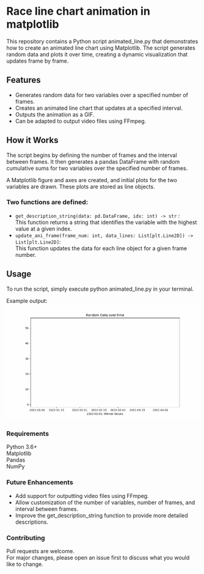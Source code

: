 # Race line chart animation in matplotlib
This repository contains a Python script animated_line.py that demonstrates how to create an animated line chart using Matplotlib. The script generates random data and plots it over time, creating a dynamic visualization that updates frame by frame.

## Features

* Generates random data for two variables over a specified number of frames. 
* Creates an animated line chart that updates at a specified interval.
* Outputs the animation as a GIF.
* Can be adapted to output video files using FFmpeg.

## How it Works
The script begins by defining the number of frames and the interval between frames. It then generates a pandas DataFrame with random cumulative sums for two variables over the specified number of frames.

A Matplotlib figure and axes are created, and initial plots for the two variables are drawn. These plots are stored as line objects.

### Two functions are defined:

* `get_description_string(data: pd.DataFrame, idx: int) -> str`
: <br> This function returns a string that identifies the variable with the highest value at a given index.
* `update_ani_frame(frame_num: int, data_lines: List[plt.Line2D]) -> List[plt.Line2D]`:<br> This function updates the data for each line object for a given frame number.

## Usage
To run the script, simply execute python animated_line.py in your terminal.

Example output: <br>
![Animated Line Chart](graphs/animated_line_chart.gif)

### Requirements
Python 3.6+ <br>
Matplotlib<br>
Pandas<br>
NumPy<br>

### Future Enhancements
* Add support for outputting video files using FFmpeg.
* Allow customization of the number of variables, number of frames, and interval between frames.
* Improve the get_description_string function to provide more detailed descriptions.

### Contributing
Pull requests are welcome. <br>For major changes, please open an issue first to discuss what you would like to change.
